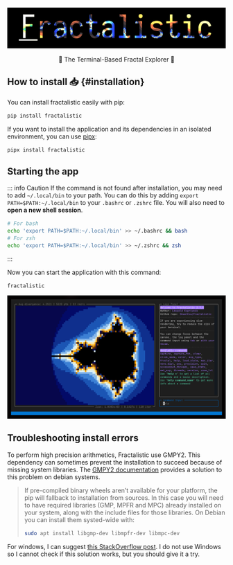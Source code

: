 ![Project's logo](https://raw.githubusercontent.com/SkwalExe/fractalistic/main/assets/logo.png)

<p align="center">💠 The Terminal-Based Fractal Explorer 💠</p>

## How to install 📥 {#installation}

You can install fractalistic easily with pip:


```bash
pip install fractalistic
```

If you want to install the application and its dependencies in an isolated environment, you can use [pipx](https://pypa.github.io/pipx/):

```bash
pipx install fractalistic
```

## Starting the app

::: info Caution
If the command is not found after installation, you may need to add  `~/.local/bin` to your path. You can do this by adding `export PATH=$PATH:~/.local/bin` to your `.bashrc` or `.zshrc` file. You will also need to **open a new shell session**.

```bash
# For bash
echo 'export PATH=$PATH:~/.local/bin' >> ~/.bashrc && bash
# For zsh
echo 'export PATH=$PATH:~/.local/bin' >> ~/.zshrc && zsh
```
:::

Now you can start the application with this command:

```bash
fractalistic
```

![Preview](https://raw.githubusercontent.com/SkwalExe/fractalistic/main/assets/banner.png)

## Troubleshooting install errors 

To perform high precision arithmetics, Fractalistic use GMPY2. This dependency can sometimes prevent the installation to succeed because of missing system libraries.
The [GMPY2 documentation](https://gmpy2.readthedocs.io/en/latest/install.html) provides a solution to this problem on debian systems.

> If pre-compiled binary wheels aren’t available for your platform, the pip will fallback to installation from sources. In this case you will need to have required libraries (GMP, MPFR and MPC) already installed on your system, along with the include files for those libraries. On Debian you can install them systed-wide with:
> 
> ```bash
> sudo apt install libgmp-dev libmpfr-dev libmpc-dev
> ```

For windows, I can suggest [this StackOverflow post](https://stackoverflow.com/questions/59471761/python-3-7-unable-to-install-gmpy2-in-a-venv-in-windows-10). 
I do not use Windows so I cannot check if this solution works, but you should give it a try.
